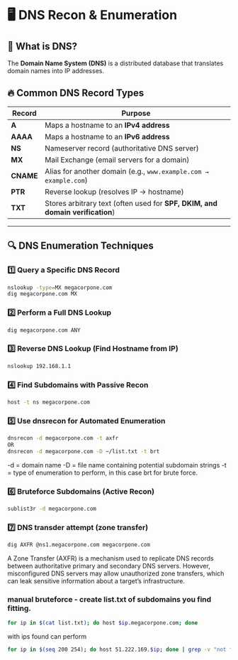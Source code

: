 # 🖥️ DNS Recon & Enumeration

## 📌 **What is DNS?**
The **Domain Name System (DNS)** is a distributed database that translates domain names into IP addresses.

## 🔥 **Common DNS Record Types**
| Record | Purpose |
|--------|---------|
| **A** | Maps a hostname to an **IPv4 address** |
| **AAAA** | Maps a hostname to an **IPv6 address** |
| **NS** | Nameserver record (authoritative DNS server) |
| **MX** | Mail Exchange (email servers for a domain) |
| **CNAME** | Alias for another domain (e.g., `www.example.com → example.com`) |
| **PTR** | Reverse lookup (resolves IP → hostname) |
| **TXT** | Stores arbitrary text (often used for **SPF, DKIM, and domain verification**) |

---

## 🔍 **DNS Enumeration Techniques**
### **1️⃣ Query a Specific DNS Record**
```bash
nslookup -type=MX megacorpone.com
dig megacorpone.com MX
```
### **2️⃣ Perform a Full DNS Lookup**
```bash
dig megacorpone.com ANY
```

### **3️⃣ Reverse DNS Lookup (Find Hostname from IP)**
```bash
nslookup 192.168.1.1
```
### **4️⃣ Find Subdomains with Passive Recon**
```bash
host -t ns megacorpone.com
```
### **5️⃣ Use dnsrecon for Automated Enumeration**
```bash
dnsrecon -d megacorpone.com -t axfr
OR
dnsrecon -d megacorpone.com -D ~/list.txt -t brt
```
-d = domain name
-D = file name containing potential subdomain strings
-t = type of enumeration to perform, in this case brt for brute force.
### **6️⃣ Bruteforce Subdomains (Active Recon)**
```bash
sublist3r -d megacorpone.com
```
### **7️⃣ DNS transder attempt (zone transfer)**
```bash
dig AXFR @ns1.megacorpone.com megacorpone.com
```
A Zone Transfer (AXFR) is a mechanism used to replicate DNS records between authoritative primary and secondary DNS servers.
However, misconfigured DNS servers may allow unauthorized zone transfers, which can leak sensitive information about a target’s infrastructure.

### manual bruteforce - create list.txt of subdomains you find fitting.
```bash
for ip in $(cat list.txt); do host $ip.megacorpone.com; done
```
with ips found can perform

```bash
for ip in $(seq 200 254); do host 51.222.169.$ip; done | grep -v "not found"
```
